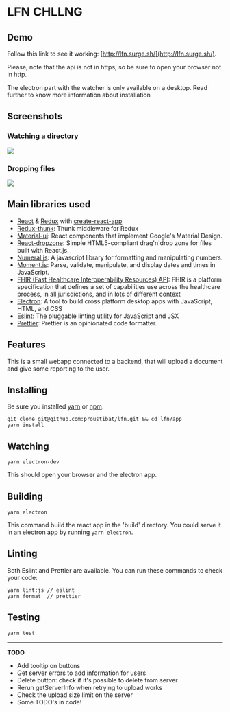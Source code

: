 # LFN CHLLNG

## Demo

Follow this link to see it working: [http://lfn.surge.sh/](http://lfn.surge.sh/).

Please, note that the api is not in https, so be sure to open your browser not in http.

The electron part with the watcher is only available on a desktop. Read further to know more information about installation 

## Screenshots

### Watching a directory

<img src="https://user-images.githubusercontent.com/1054387/42737931-993626a8-887b-11e8-9c85-302fa5b10651.gif"/>

### Dropping files

<img src="https://user-images.githubusercontent.com/1054387/42737964-207433b2-887c-11e8-9d7b-92cf01ffa986.gif"/>

## Main libraries used

- [React](https://reactjs.org/) & [Redux](https://redux.js.org/) with [create-react-app](https://github.com/facebook/create-react-app)
- [Redux-thunk](https://github.com/reduxjs/redux-thunk): Thunk middleware for Redux
- [Material-ui](https://material-ui.com/): React components that implement Google's Material Design.
- [React-dropzone](https://react-dropzone.netlify.com/): Simple HTML5-compliant drag'n'drop zone for files built with React.js.
- [Numeral.js](http://numeraljs.com/): A javascript library for formatting and manipulating numbers.
- [Moment.js](https://momentjs.com/): Parse, validate, manipulate, and display dates and times in JavaScript.
- [FHIR (Fast Healthcare Interoperability Resources) API](https://www.hl7.org/fhir/overview.html): FHIR is a platform specification that defines a set of capabilities use across the healthcare process, in all jurisdictions, and in lots of different context
- [Electron](https://electronjs.org/): A tool to build cross platform desktop apps with JavaScript, HTML, and CSS
- [Eslint](https://eslint.org/): The pluggable linting utility for JavaScript and JSX
- [Prettier](https://prettier.io/): Prettier is an opinionated code formatter. 

## Features

This is a small webapp connected to a backend, that will upload a document and give some reporting to the user.

## Installing

Be sure you installed [yarn](https://yarnpkg.com/lang/en/) or [npm](https://www.npmjs.com/).

```
git clone git@github.com:proustibat/lfn.git && cd lfn/app
yarn install
```
## Watching

```
yarn electron-dev
```

This should open your browser and the electron app.

## Building

```
yarn electron
```

This command build the react app in the 'build' directory. You could serve it in an electron app by running `yarn electron`.


## Linting
Both Eslint and Prettier are available. You can run these commands to check your code: 

```
yarn lint:js // eslint
yarn format  // prettier
```

## Testing

```
yarn test
```


----------------------------


**TODO**

- Add tooltip on buttons
- Get server errors to add information for users
- Delete button: check if it's possible to delete from server
- Rerun getServerInfo when retrying to upload works
- Check the upload size limit on the server
- Some TODO's in code!
